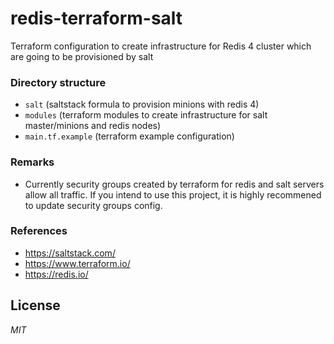 # redis-terraform-salt
Terraform configuration to create infrastructure for Redis 4 cluster which are going to be provisioned by salt

### Directory structure
- `salt` (saltstack formula to provision minions with redis 4)
- `modules` (terraform modules to create infrastructure for salt master/minions and redis nodes)
- `main.tf.example` (terraform example configuration)

### Remarks
- Currently security groups created by terraform for redis and salt servers allow all traffic. If you intend to use this project, it is highly recommened to update security groups config.

### References
- https://saltstack.com/
- https://www.terraform.io/
- https://redis.io/

## License
*MIT*

